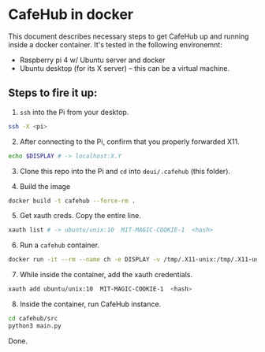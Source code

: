 # CafeHub in docker

This document describes necessary steps to get CafeHub up and running inside a docker container. It's tested in the following environemnt:
- Raspberry pi 4 w/ Ubuntu server and docker
- Ubuntu desktop (for its X server) – this can be a virtual machine.

## Steps to fire it up:

1. `ssh` into the Pi from your desktop.

  ```sh
  ssh -X <pi>
  ```
  
2. After connecting to the Pi, confirm that you properly forwarded X11.
  ```sh
  echo $DISPLAY # -> localhost:X.Y
  ```
  
3. Clone this repo into the Pi and `cd` into `deui/.cafehub` (this folder).

4. Build the image

```sh
docker build -t cafehub --force-rm .
```

5. Get xauth creds. Copy the entire line.

```sh
xauth list # -> ubuntu/unix:10  MIT-MAGIC-COOKIE-1  <hash>
```

6. Run a `cafehub` container.

```sh
docker run -it --rm --name ch -e DISPLAY -v /tmp/.X11-unix:/tmp/.X11-unix -v /var/run/dbus/:/var/run/dbus/:z --privileged --net=host cafehub bash
```

7. While inside the container, add the xauth credentials.

```sh
xauth add ubuntu/unix:10  MIT-MAGIC-COOKIE-1  <hash>
```

8. Inside the container, run CafeHub instance.

```sh
cd cafehub/src
python3 main.py
```

Done.
